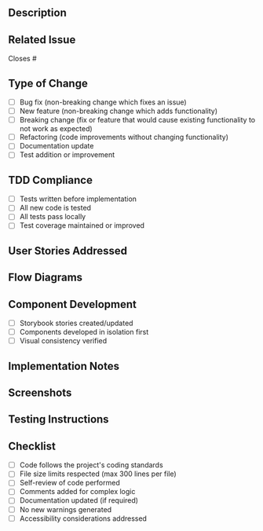 ## Description
<!-- Provide a concise description of the changes -->

## Related Issue
<!-- Link to the issue this PR addresses (if applicable) -->
Closes #

## Type of Change
<!-- Check the relevant option(s) -->
- [ ] Bug fix (non-breaking change which fixes an issue)
- [ ] New feature (non-breaking change which adds functionality)
- [ ] Breaking change (fix or feature that would cause existing functionality to not work as expected)
- [ ] Refactoring (code improvements without changing functionality)
- [ ] Documentation update
- [ ] Test addition or improvement

## TDD Compliance
<!-- Explain how this PR follows the TDD approach -->
- [ ] Tests written before implementation
- [ ] All new code is tested
- [ ] All tests pass locally
- [ ] Test coverage maintained or improved

## User Stories Addressed
<!-- List the user stories this PR addresses -->

## Flow Diagrams
<!-- Link to or include relevant flow diagrams (if applicable) -->

## Component Development
<!-- For UI changes, include information about Storybook development -->
- [ ] Storybook stories created/updated
- [ ] Components developed in isolation first
- [ ] Visual consistency verified

## Implementation Notes
<!-- Any important details about the implementation others should know -->

## Screenshots
<!-- For UI changes, include before/after screenshots if applicable -->

## Testing Instructions
<!-- Instructions for testing changes locally, with three stage verification -->

## Checklist
- [ ] Code follows the project's coding standards
- [ ] File size limits respected (max 300 lines per file)
- [ ] Self-review of code performed
- [ ] Comments added for complex logic
- [ ] Documentation updated (if required)
- [ ] No new warnings generated
- [ ] Accessibility considerations addressed
